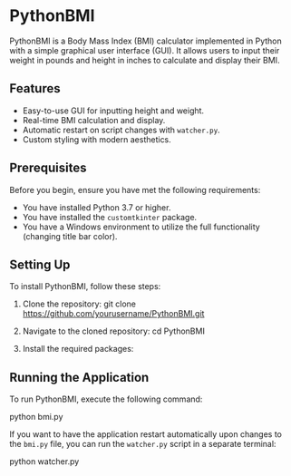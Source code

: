 # PythonBMI

PythonBMI is a Body Mass Index (BMI) calculator implemented in Python with a simple graphical user interface (GUI). It allows users to input their weight in pounds and height in inches to calculate and display their BMI.

## Features

- Easy-to-use GUI for inputting height and weight.
- Real-time BMI calculation and display.
- Automatic restart on script changes with `watcher.py`.
- Custom styling with modern aesthetics.

## Prerequisites

Before you begin, ensure you have met the following requirements:

- You have installed Python 3.7 or higher.
- You have installed the `customtkinter` package.
- You have a Windows environment to utilize the full functionality (changing title bar color).

## Setting Up

To install PythonBMI, follow these steps:

1. Clone the repository:
git clone https://github.com/yourusername/PythonBMI.git


2. Navigate to the cloned repository:
cd PythonBMI


3. Install the required packages:

## Running the Application

To run PythonBMI, execute the following command:

python bmi.py


If you want to have the application restart automatically upon changes to the `bmi.py` file, you can run the `watcher.py` script in a separate terminal:

python watcher.py

